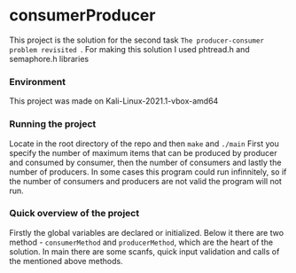 # consumerProducer
This project is the solution for the second task ```The producer-consumer problem revisited ```. For making this solution I used phtread.h and semaphore.h libraries

### Environment
This project was made on Kali-Linux-2021.1-vbox-amd64

### Running the project
Locate in the root directory of the repo and then
```make``` and ```./main``` First you specify the number of maximum items that can be produced by producer and consumed by consumer, then the number of consumers and lastly the number of producers. In some cases this program could run infinnitely, so if the number of consumers and producers are not valid the program will not run.

### Quick overview of the project
Firstly the global variables are declared or initialized. Below it there are two method - `consumerMethod` and `producerMethod`, which are the heart of the solution. In main there are some scanfs, quick input validation and calls of the mentioned above methods.

